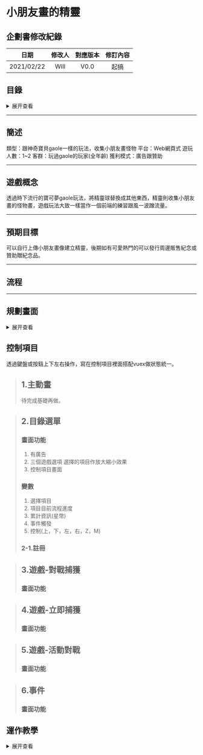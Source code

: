 # 小朋友畫的精靈

## 企劃書修改紀錄
| 日期 | 修改人 | 對應版本 | 修訂內容 |
| :----: | :----: | :----: | :----: |
| 2021/02/22 | Will | V0.0 | 起搞 |

## 目錄
<details>
<summary>展开查看</summary>
<pre><code>

├──[簡述](#簡述)
├──遊戲概念
├──預期目標
├──
└── 
</code></pre>
</details>

---

## 簡述
類型：跟神奇寶貝gaole一樣的玩法，收集小朋友畫怪物
平台：Web網頁式
遊玩人數：1~2
客群：玩過gaole的玩家(全年齡)
獲利模式：廣告跟贊助

---

## 遊戲概念
透過時下流行的寶可夢gaole玩法，將精靈球替換成其他東西，精靈則收集小朋友畫的怪物畫，遊戲玩法大致一樣當作一個前端的練習跟風一波蹭流量。

---

## 預期目標
可以自行上傳小朋友畫像建立精靈，後期如有可愛熱門的可以發行周邊販售紀念或贊助贈紀念品。

---

## 流程

---

## 規劃畫面
<details>
<summary>展开查看</summary>
<pre><code>

主要畫面
1. 主動畫
2. 目錄選單
    1. 註冊(`#後期應用需要，上傳紀錄和投票`)
3. 遊戲-對戰捕獲
    1. 三選一
    2. 呼喚
    3. 挑選出戰角色(`#無角色可以無償隨機租借`)
    4. 對戰
    5. 道具捕獲
4. 遊戲-立即捕獲
    1. 九回合捕獲
5. 遊戲-活動對戰
    1. 挑選出戰角色
    2. 對戰
    3. 評分
    4. 獲得
6. 事件
    1. 反擊
    2. 支援
    4. 道具
    5. 交換
</code></pre>
</details>

## 控制項目
透過鍵盤或按鈕上下左右操作，寫在控制項目裡面搭配vuex做狀態統一。

> ## 1.主動畫
> 待完成基礎再做。

> ## 2.目錄選單
> ### 畫面功能
> 1. 有廣告
> 2. 三個遊戲選項
>     選擇的項目作放大縮小效果
> 3. 控制項目畫面
> 
> ### 變數
> 1. 選擇項目
> 2. 項目目前流程進度
> 3. 累計資訊(星幣)
> 4. 事件觸發
> 5. 控制(上，下，左，右，Z，M)
> 
> ### 2-1.註冊

> ## 3.遊戲-對戰捕獲
> ### 畫面功能

> ## 4.遊戲-立即捕獲
> ### 畫面功能

> ## 5.遊戲-活動對戰
> ### 畫面功能

> ## 6.事件
> ### 畫面功能

## 運作教學
<details>
<summary>展开查看</summary>
<pre><code>

## Project setup
```
npm install
```
### Compiles and hot-reloads for development
```
npm run serve
```
### Compiles and minifies for production
```
npm run build
```
</code></pre>
</details>
